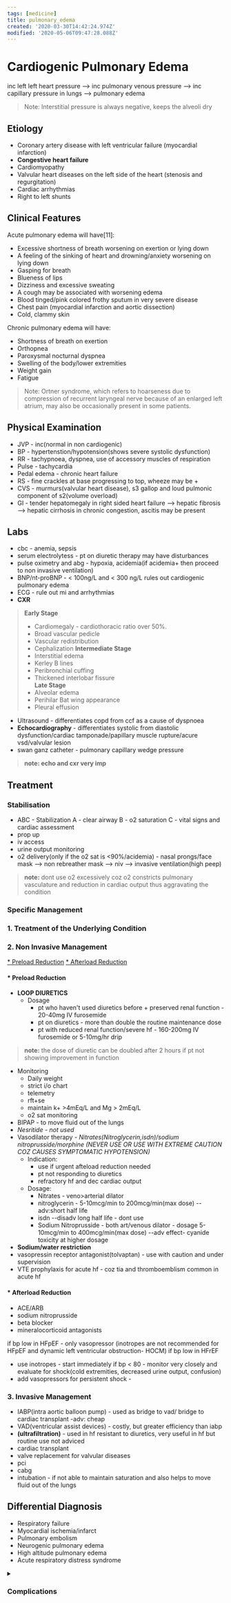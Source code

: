 ```yaml
---
tags: [medicine]
title: pulmonary_edema
created: '2020-03-30T14:42:24.974Z'
modified: '2020-05-06T09:47:28.088Z'
---
```


# Cardiogenic Pulmonary Edema

inc left left heart pressure --> inc pulmonary venous pressure --> inc capillary pressure in lungs --> pulmonary edema

> Note: Interstitial pressure is always negative, keeps the alveoli dry

## Etiology

* Coronary artery disease with left ventricular failure (myocardial infarction)
* **Congestive heart failure**
* Cardiomyopathy
* Valvular heart diseases on the left side of the heart (stenosis and regurgitation)
* Cardiac arrhythmias
* Right to left shunts

## Clinical Features

Acute pulmonary edema will have[11]:

* Excessive shortness of breath worsening on exertion or lying down
* A feeling of the sinking of heart and drowning/anxiety worsening on lying down
* Gasping for breath
* Blueness of lips
* Dizziness and excessive sweating
* A cough may be associated with worsening edema
* Blood tinged/pink colored frothy sputum in very severe disease
* Chest pain (myocardial infarction and aortic dissection)
* Cold, clammy skin

Chronic pulmonary edema will have:

* Shortness of breath on exertion
* Orthopnea
* Paroxysmal nocturnal dyspnea
* Swelling of the body/lower extremities
* Weight gain
* Fatigue

> Note: Ortner syndrome, which refers to hoarseness due to compression of recurrent laryngeal nerve because of an enlarged left atrium, may also be occasionally present in some patients.

## Physical Examination

* JVP - inc(normal in non cardiogenic)
* BP - hypertenstion/hypotension(shows severe systolic dysfunction)
* RR - tachypnoea, dyspnea, use of accessory muscles of respiration
* Pulse - tachycardia
* Pedal edema - chronic heart failure
* RS - fine crackles at base progressing to top, wheeze may be +
* CVS - murmurs(valvular heart disease), s3 gallop and loud pulmonic component of s2(volume overload)
* GI - tender hepatomegaly in right sided heart failure --> hepatic fibrosis --> hepatic cirrhosis in chronic congestion, ascitis may be present 

## Labs

* cbc - anemia, sepsis
* serum electrolytess - pt on diuretic therapy may have disturbances
* pulse oximetry and abg - hypoxia, acidemia(if acidemia+ then proceed to non invasive ventilation)
* BNP/nt-proBNP - < 100ng/L and < 300 ng/L rules out cardiogenic pulmonary edema
* ECG - rule out mi and arrhythmias
* **CXR** 

> **Early Stage**
> * Cardiomegaly - cardiothoracic ratio over 50%.
> * Broad vascular pedicle
> * Vascular redistribution
> * Cephalization
> **Intermediate Stage**
> * Interstitial edema
> * Kerley B lines
> * Peribronchial cuffing
> * Thickened interlobar fissure    
> **Late Stage**
> * Alveolar edema
> * Perihilar Bat wing appearance
> * Pleural effusion 


* Ultrasound - differentiates copd from ccf as a cause of dyspnoea
* **Echocardiography** - differentiates systolic from diastolic dysfunction/cardiac tamponade/papillary muscle rupture/acure vsd/valvular lesion
* swan ganz catheter - pulmonary capillary wedge pressure

> **note: echo and cxr very imp**

## Treatment 

### Stabilisation
* ABC - Stabilization
A - clear airway
B - o2 saturation
C - vital signs and cardiac assessment 
* prop up
* iv access
* urine output monitoring 
* o2 delivery(only if the o2 sat is <90%/acidemia) - nasal prongs/face mask --> non rebreather mask --> niv --> invasive ventilation(high peep)
> **note:** dont use o2 excessively coz o2 constricts pulmonary vasculature and reduction in cardiac output thus aggravating the condition

### Specific Management

### 1. Treatment of the Underlying Condition

### 2. Non Invasive Management   

<a href='#preload'>* Preload Reduction</a>
<a href='#afterload'>* Afterload Reduction</a>

<h4 id=preload>* Preload Reduction</h4>

* **LOOP DIURETICS** 
  * Dosage
    * pt who haven't used diuretics before + preserved renal function - 20-40mg IV furosemide
    * pt on diuretics - more than double the routine maintenance dose 
    * pt with reduced renal function/severe hf - 160-200mg IV furosemide or 5-10mg/hr drip
> **note:** the dose of diuretic can be doubled after 2 hours if pt not showing improvement in function
  * Monitoring 
    * Daily weight
    * strict i/o chart
    * telemetry
    * rft+se
    * maintain k+ >4mEq/L and Mg > 2mEq/L
    * o2 sat monitoring  
* BIPAP - to move fluid out of the lungs
* *Nesritide - not used* 
* Vasodilator therapy - *Nitrates(Nitroglycerin,isdn)/sodium nitroprusside/morphine (NEVER USE OR USE WITH EXTREME CAUTION COZ CAUSES SYMPTOMATIC HYPOTENSION)*
  * Indication:
    * use if urgent afteload reduction needed 
    * pt not responding to diuretics
    * refractory hf and dec cardiac output
  * Dosage:  
    * Nitrates - veno\>arterial dilator 
    * nitroglycerin - 5-10mcg/min to 200mcg/min(max dose) --adv:short half life
    * isdn --disadv long half life - dont use
    * Sodium Nitroprusside - both art/venous dilator - dosage 5-10mcg/min to 400mcg/min(max dose) --adv effect- cyanide toxicity at higher dosage 
* **Sodium/water restriction**
* vasopressin receptor antagonist(tolvaptan) - use with caution and under supervision
* VTE prophylaxis for acute hf - coz tia and thromboemblism common in acute hf

<h4 id=afterload> * Afterload Reduction</h4>

* ACE/ARB 
* sodium nitroprusside
* beta blocker
* mineralocorticoid antagonists

if bp low in HFpEF - only vasopressor (inotropes are not recommended for HFpEF and dynamic left ventricular obstruction- HOCM)
if bp low in HFrEF 
 - use inotropes - start immediately if bp \< 80 - monitor very closely and evaluate for shock(cold extremities, decreased urine output, confusion)
 - add vasopressors for persistent shock - 

### 3. Invasive Management
* IABP(intra aortic balloon pump) - used as bridge to vad/ bridge to cardiac transplant -adv: cheap
* VAD(ventricular assist devices) - costly, but greater efficiency than iabp
* **(ultrafiltration)** - used in hf resistant to diuretics, very useful in hf but routine use not adviced
* cardiac transplant
* valve replacement for valvular diseases
* pci 
* cabg
* intubation - if not able to maintain saturation and also helps to move fluid out of the lungs

## Differential Diagnosis
* Respiratory failure
* Myocardial ischemia/infarct
* Pulmonary embolism
* Neurogenic pulmonary edema
* High altitude pulmonary edema
* Acute respiratory distress syndrome

<Details>
<summary> <h3> Complications </h3> </summary>

## Complications

* **hypoxia resulting in end organ damage and multi organ failure**
* **respiratory failure**
* Associated with cardiac etiology
 * Risk of arrhythmias (atrial fibrillation, ventricular fibrillation, ventricular tachycardias)
 * Thromboembolism (pulmonary embolism, DVT, stroke)
 * Pericarditis
 * Rupture
 * Valvular heart disease
 * Cardiogenic shock
 * Tamponade
 * Dressler syndrome
 * Death
</Details>
 
